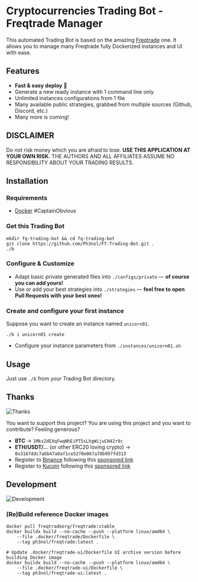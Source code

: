 # Cryptocurrencies Trading Bot - Freqtrade Manager

This automated Trading Bot is based on the amazing [Freqtrade](https://www.freqtrade.io/en/latest/) one.
It allows you to manage many Freqtrade fully Dockerized instances and UI with ease.

## Features

* **Fast & easy deploy** 🚀
* Generate a new ready instance with 1 command line only
* Unlimited instances configurations from 1 file
* Many available public strategies, grabbed from multiple sources (Github, Discord, etc.)
* Many more is coming!

## DISCLAIMER

Do not risk money which you are afraid to lose. **USE THIS APPLICATION AT YOUR OWN RISK.** THE AUTHORS AND ALL AFFILIATES ASSUME NO RESPONSIBILITY ABOUT YOUR TRADING RESULTS.

## Installation

### Requirements

* [Docker](https://www.docker.com/) #CaptainObvious

### Get this Trading Bot

```
mkdir fq-trading-bot && cd fq-trading-bot
git clone https://github.com/Ph3nol/FT-Trading-Bot.git .
./b
```

### Configure & Customize

* Adapt basic private generated files into `./configs/private` — **of course you can add yours!**
* Use or add your best strategies into `./strategies` —  **feel free to open Pull Requests with your best ones!**

### Create and configure your first instance

Suppose you want to create an instance named `unicorn01`.

```
./b i unicorn01 create
```

* Configure your instance parameters from `./instances/unicorn01.sh`

## Usage

Just use `./b` from your Trading Bot directory.

## Thanks

![Thanks](https://media.giphy.com/media/PoImMjCPa8QaiBWJd0/giphy.gif)

You want to support this project?
You are using this project and you want to contribute?
Feeling generous?

* **BTC** -> `1MksZdEXqFwqNhEiPT5sLhgWijuCH42r9c`
* **ETH/USDT/..**. (or other ERC20 loving crypto) -> `0x3167ddc7a6b47a0af1ce5270e067a70b997fd313`
* Register to [Binance](https://www.binance.com/fr/register?ref=69525434) following this [sponsored link](https://www.binance.com/fr/register?ref=69525434)
* Register to [Kucoin](https://www.kucoin.com/ucenter/signup?rcode=rJ4U44Y) following this [sponsored link](https://www.kucoin.com/ucenter/signup?rcode=rJ4U44Y)

## Development

![Development](https://media.giphy.com/media/fQZX2aoRC1Tqw/giphy.gif)

### (Re)Build reference Docker images

```
docker pull freqtradeorg/freqtrade:stable
docker buildx build --no-cache --push --platform linux/amd64 \
    --file .docker/freqtrade/Dockerfile \
    --tag ph3nol/freqtrade:latest .

# Update .docker/freqtrade-ui/Dockerfile UI archive version before building Docker image
docker buildx build --no-cache --push --platform linux/amd64 \
    --file .docker/freqtrade-ui/Dockerfile \
    --tag ph3nol/freqtrade-ui:latest .
```
